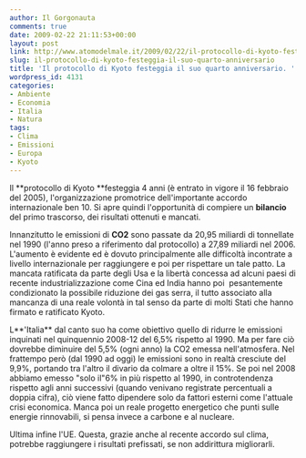 ```yaml
---
author: Il Gorgonauta
comments: true
date: 2009-02-22 21:11:53+00:00
layout: post
link: http://www.atomodelmale.it/2009/02/22/il-protocollo-di-kyoto-festeggia-il-suo-quarto-anniversario/
slug: il-protocollo-di-kyoto-festeggia-il-suo-quarto-anniversario
title: 'Il protocollo di Kyoto festeggia il suo quarto anniversario. '
wordpress_id: 4131
categories:
- Ambiente
- Economia
- Italia
- Natura
tags:
- Clima
- Emissioni
- Europa
- Kyoto
---
```


Il **protocollo di Kyoto **festeggia 4 anni (è entrato in vigore il 16 febbraio del 2005), l'organizzazione promotrice dell'importante accordo internazionale ben 10. Si apre quindi l'opportunità di compiere un **bilancio** del primo trascorso, dei risultati ottenuti e mancati.

Innanzitutto le emissioni di **CO2** sono passate da 20,95 miliardi di tonnellate nel 1990 (l'anno preso a riferimento dal protocollo) a 27,89 miliardi nel 2006. L'aumento è evidente ed è dovuto principalmente alle difficoltà incontrate a livello internazionale per raggiungere e poi per rispettare un tale patto. La mancata ratificata da parte degli Usa e la libertà concessa ad alcuni paesi di recente industrializzazione come Cina ed India hanno poi  pesantemente condizionato la possibile riduzione dei gas serra, il tutto associato alla mancanza di una reale volontà in tal senso da parte di molti Stati che hanno firmato e ratificato Kyoto.

L**'Italia** dal canto suo ha come obiettivo quello di ridurre le emissioni inquinati nel quinquennio 2008-12 del 6,5% rispetto al 1990. Ma per fare ciò dovrebbe diminuire del 5,5% (ogni anno) la CO2 emessa nell'atmosfera. Nel frattempo però (dal 1990 ad oggi) le emissioni sono in realtà cresciute del 9,9%, portando tra l'altro il divario da colmare a oltre il 15%. Se poi nel 2008 abbiamo emesso "solo il"6% in più rispetto al 1990, in controtendenza rispetto agli anni successivi (quando venivano registrate percentuali a doppia cifra), ciò viene fatto dipendere solo da fattori esterni come l'attuale crisi economica. Manca poi un reale progetto energetico che punti sulle energie rinnovabili, si pensa invece a carbone e al nucleare.

<!-- more -->


Ultima infine l'UE. Questa, grazie anche al recente accordo sul clima, potrebbe raggiungere i risultati prefissati, se non addirittura migliorarli.
